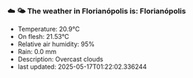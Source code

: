 ### ☁️ 🌤️  The weather in Florianópolis is: Florianópolis

- Temperature: 20.9°C
- On flesh: 21.53°C
- Relative air humidity: 95%
- Rain: 0.0 mm
- Description: Overcast clouds
- last updated: 2025-05-17T01:22:02.336244
